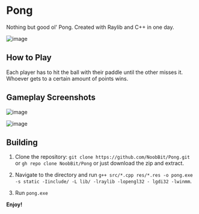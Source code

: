 # Pong
Nothing but good ol' Pong. Created with Raylib and C++ in one day.

![image](https://github.com/NoobBit/Pong/assets/82334654/00a11c4f-a958-45f5-9c4d-b592cbb4b445)

## How to Play
Each player has to hit the ball with their paddle until the other misses it. Whoever gets to a certain amount of points wins.

## Gameplay Screenshots
![image](https://github.com/NoobBit/Pong/assets/82334654/9908833f-66c4-466a-bddc-e84a59b6c105)

![image](https://github.com/NoobBit/Pong/assets/82334654/b2bfe47b-0eed-4917-93c2-f1a960fefb6d)

## Building
1. Clone the repository: `git clone https://github.com/NoobBit/Pong.git` or `gh repo clone NoobBit/Pong` or just download the zip and extract.

2. Navigate to the directory and run `g++ src/*.cpp res/*.res -o pong.exe -s static -Iinclude/ -L lib/ -lraylib -lopengl32 - lgdi32 -lwinmm`.

3. Run `pong.exe`

**Enjoy!**
